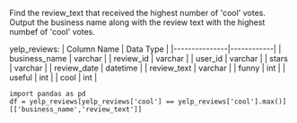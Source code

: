 Find the review_text that received the highest number of  'cool' votes.
Output the business name along with the review text with the highest numbef of 'cool' votes.

yelp_reviews:
| Column Name   | Data Type |
|---------------|------------|
| business_name | varchar    |
| review_id     | varchar    |
| user_id       | varchar    |
| stars         | varchar    |
| review_date   | datetime   |
| review_text   | varchar    |
| funny         | int        |
| useful        | int        |
| cool          | int        |

```
import pandas as pd 
df = yelp_reviews[yelp_reviews['cool'] == yelp_reviews['cool'].max()][['business_name','review_text']]
```
